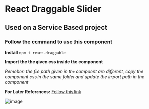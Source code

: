 # React Draggable Slider
## Used on a Service Based project
### Follow the command to use this component
**Install**
`npm i react-draggable`

**Import the the given css inside the component**

*Remeber: the file path given in the compoent are different, copy the component css in the same folder and update the import path in the component*

**For Later References:**
[Follow this link](https://github.com/react-grid-layout/react-draggable)

![image](https://github.com/rohit-kashyap-1/react-draggable-slider/assets/108992334/205bce37-688e-4e23-8177-4d7e5a1ff139)
